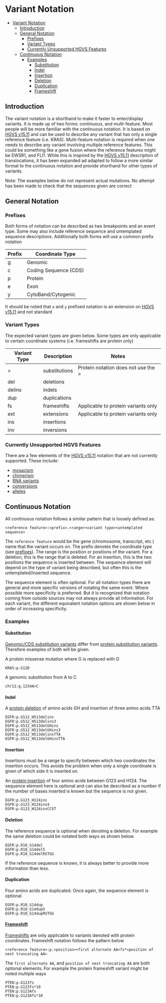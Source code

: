 # Variant Notation

- [Variant Notation](#variant-notation)
    - [Introduction](#introduction)
    - [General Notation](#general-notation)
        - [Prefixes](#prefixes)
        - [Variant Types](#variant-types)
        - [Currently Unsupported HGVS Features](#currently-unsupported-hgvs-features)
    - [Continuous Notation](#continuous-notation)
        - [Examples](#examples)
            - [Substitution](#substitution)
            - [Indel](#indel)
            - [Insertion](#insertion)
            - [Deletion](#deletion)
            - [Duplication](#duplication)
            - [Frameshift](#frameshifthttp---varnomenhgvsorg-recommendations-protein-variant-frameshift)

## Introduction

The variant notation is a shorthand to make it faster to enter/display variants. It is made up of two forms: continuous, and multi-feature.
Most people will be more familiar with the continuous notation. It is based on [HGVS v15.11](http://varnomen.hgvs.org/) and can be used to describe any variant that has only a single
reference feature (i.e. KRAS). Multi-feature notation is required when one needs to describe any variant involving multiple reference features.
This could be something like a gene fusion where the reference features might be EWSR1, and FLI1.
While this is inspired by the [HGVS v15.11](http://varnomen.hgvs.org/) description of translocations, it has been expanded ad adapted to follow a more similar format to the continuous
notation and provide shorthand for other types of variants.

Note: The examples below do not represent actual mutations. No attempt has been made to check that the sequences given are correct

## General Notation

### Prefixes

Both forms of notation can be described as two breakpoints and an event type. Some may also include reference sequence and untemplated sequence descriptions. Additionally both forms will
use a common prefix notation

|Prefix|Coordinate Type|
|------|---------------|
|g|Genomic|
|c|Coding Sequence (CDS)|
|p|Protein|
|e|Exon|
|y|CytoBand/Cytogenic|

It should be noted that `e` and `y` prefixed notation is an extension on [HGVS v15.11](http://varnomen.hgvs.org/) and not standard

### Variant Types

The expected variant types are given below. Some types are only applicable to certain coordinate systems (i.e. frameshifts are protein only)

| Variant Type | Description | Notes |
|--------------|-------------|-------|
| > | substitutions | Protein notation does not use the >|
| del|deletions||
|delins| indels||
|dup|duplications||
|fs|frameshifts|Applicable to protein variants only|
|ext|extensions|Applicable to protein variants only|
|ins|insertions||
|inv|inversions||


### Currently Unsupported HGVS Features

There are a few elements of the [HGVS v15.11](http://varnomen.hgvs.org/) notation that are not currently supported. These include:

- [mosacism](http://varnomen.hgvs.org/recommendations/DNA/variant/complex/)
- [chimerism](http://varnomen.hgvs.org/recommendations/DNA/variant/complex/)
- [RNA variants](http://varnomen.hgvs.org/recommendations/RNA/)
- [conversions](http://varnomen.hgvs.org/recommendations/DNA/variant/conversion/)
- [alleles](http://varnomen.hgvs.org/recommendations/DNA/variant/alleles/)


## Continuous Notation

All continuous notation follows a similar pattern that is loosely defined as:

```text
<reference feature>:<prefix>.<range><variant type><untemplated sequence>
```

The `reference feature` would be the gene (chromosome, transcript, etc.)  name that the variant
occurs on. The prefix denotes the coordinate type (see [prefixes](#prefixes)). The range is the position or positions of the variant. For a deletion, this is the range that is deleted. For an insertion, this is the two positions the sequence is inserted between. The sequence element will depend on the type of variant being described, but often this is the untemplated/inserted sequence.

The sequence element is often optional. For all notation types there are general and more specific versions of notating the same event. Where possible more specificity is preferred. But it is recognized that notation coming from outside sources may not always provide all information. For each variant, the different equivalent notation options are shown below in order of increasing specificity.

### Examples

#### Substitution

[Genomic/CDS substitution variants](http://varnomen.hgvs.org/recommendations/DNA/variant/substitution/) differ from [protein substitution variants](http://varnomen.hgvs.org/recommendations/protein/variant/substitution/). Therefore examples of both will be given.

A protein missense mutation where G is replaced with D

```text
KRAS:p.G12D
```

A genomic substitution from A to C

```text
chr11:g.1234A>C
```

#### Indel

A [protein deletion](http://varnomen.hgvs.org/recommendations/protein/variant/deletion/) of amino acids GH and insertion of three amino acids TTA

```text
EGFR:p.G512_H513delins
EGFR:p.G512_H513delins3
EGFR:p.G512_H513delGHins
EGFR:p.G512_H513delGHins3
EGFR:p.G512_H513delinsTTA
EGFR:p.G512_H513delGHinsTTA
```

#### Insertion

Insertions must be a range to specify between which two coordinates the insertion occurs. This avoids the problem
when only a single coordinate is given of which side it is inserted on.

An [protein insertion](http://varnomen.hgvs.org/recommendations/protein/variant/insertion/) of four amino acids between G123 and H124. The sequence element here is optional and can also be described as a number if the number of bases inserted is known but the sequence is not given.


```text
EGFR:p.G123_H124ins
EGFR:p.G123_H124ins4
EGFR:p.G123_H124insCCST
```

#### Deletion

The reference sequence is optional when denoting a deletion. For example the same deletion could be notated both
ways as shown below.

```text
EGFR:p.R10_G14del
EGFR:p.R10_G14del5
EGFR:p.R10_G14delRSTGG
```

If the reference sequence is known, it is always better to provide more information than less.


#### Duplication

Four amino acids are duplicated. Once again, the sequence element is optional

```text
EGFR:p.R10_G14dup
EGFR:p.R10_G14dup5
EGFR:p.R10_G14dupRSTGG
```

#### [Frameshift](http://varnomen.hgvs.org/recommendations/protein/variant/frameshift/)

[Frameshifts](http://varnomen.hgvs.org/recommendations/protein/variant/frameshift/) are only applicable to variants denoted with protein coordinates. Frameshift notation follows the pattern below

```text
<reference feature>:p.<position><first alternate AA>fs*<position of next truncating AA>
```

The `first alternate AA`, and `position of next truncating AA` are both optional elements. For example the protein frameshift variant might be noted multiple ways

```text
PTEN:p.G123fs
PTEN:p.G123fs*10
PTEN:p.G123Afs
PTEN:p.G123Afs*10
```

